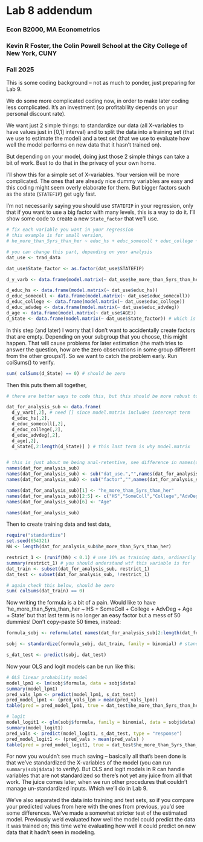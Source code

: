Lab 8 addendum
================

### Econ B2000, MA Econometrics

### Kevin R Foster, the Colin Powell School at the City College of New York, CUNY

### Fall 2025

This is some coding background – not as much to ponder, just preparing
for Lab 9.

We do some more complicated coding now, in order to make later coding
less complicated. It’s an investment (so profitability depends on your
personal discount rate).

We want just 2 simple things: to standardize our data (all X-variables
to have values just in \[0,1\] interval) and to split the data into a
training set (that we use to estimate the model) and a test set (that we
use to evaluate how well the model performs on new data that it hasn’t
trained on).

But depending on your model, doing just those 2 simple things can take a
bit of work. Best to do that in the privacy of your own home.

I’ll show this for a simple set of X-variables. Your version will be
more complicated. The ones that are already nice dummy variables are
easy and this coding might seem overly elaborate for them. But bigger
factors such as the state (`STATEFIP`) get ugly fast.

I’m not necessarily saying you should use `STATEFIP` in your regression,
only that if you want to use a big factor with many levels, this is a
way to do it. I’ll show some code to create a new `State_factor` that
we’ll use.

``` r
# fix each variable you want in your regression
# this example is for small version, 
# he_more_than_5yrs_than_her ~ educ_hs + educ_somecoll + educ_college + educ_advdeg + AGE + State_factor

# you can change this part, depending on your analysis
dat_use <- trad_data

dat_use$State_factor <- as.factor(dat_use$STATEFIP)

d_y_varb <- data.frame(model.matrix(~ dat_use$he_more_than_5yrs_than_her)) 

d_educ_hs <- data.frame(model.matrix(~ dat_use$educ_hs))
d_educ_somecoll <- data.frame(model.matrix(~ dat_use$educ_somecoll))
d_educ_college <- data.frame(model.matrix(~ dat_use$educ_college))
d_educ_advdeg <- data.frame(model.matrix(~ dat_use$educ_advdeg))
d_age <- data.frame(model.matrix(~ dat_use$AGE))
d_State <- data.frame(model.matrix(~ dat_use$State_factor)) # which is big!
```

In this step (and later) I worry that I don’t want to accidentally
create factors that are empty. Depending on your subgroup that you
choose, this might happen. That will cause problems for later estimation
(the math tries to answer the question, how are the zero observations in
some group different from the other groups?). So we want to catch the
problem early. Run colSums() to verify.

``` r
sum( colSums(d_State) == 0) # should be zero
```

Then this puts them all together,

``` r
# there are better ways to code this, but this should be more robust to your other choices

dat_for_analysis_sub <- data.frame(
  d_y_varb[,2], # need [] since model.matrix includes intercept term
  d_educ_hs[,2],
  d_educ_somecoll[,2],
  d_educ_college[,2],
  d_educ_advdeg[,2],
  d_age[,2],
  d_State[,2:length(d_State)] ) # this last term is why model.matrix 


# this is just about me being anal-retentive, see difference in names(dat_for_analysis_sub) before and after running this bit
names(dat_for_analysis_sub)
names(dat_for_analysis_sub) <- sub("dat_use.","",names(dat_for_analysis_sub)) # drops each repetition of dat_use with some regexp foo 
names(dat_for_analysis_sub) <- sub("factor","",names(dat_for_analysis_sub)) # drops each repetition of factor

names(dat_for_analysis_sub)[1] <- "he_more_than_5yrs_than_her"
names(dat_for_analysis_sub)[2:5] <- c("HS","SomeColl","College","AdvDeg")
names(dat_for_analysis_sub)[6] <- "Age"

names(dat_for_analysis_sub)
```

Then to create training data and test data,

``` r
require("standardize")
set.seed(654321)
NN <- length(dat_for_analysis_sub$he_more_than_5yrs_than_her)

restrict_1 <- (runif(NN) < 0.1) # use 10% as training data, ordinarily this would be much bigger but start small
summary(restrict_1) # you should understand wtf this variable is for
dat_train <- subset(dat_for_analysis_sub, restrict_1)
dat_test <- subset(dat_for_analysis_sub, !restrict_1)

# again check this below, should be zero
sum( colSums(dat_train) == 0)
```

Now writing the formula is a bit of a pain. Would like to have
‘he_more_than_5yrs_than_her ~ HS + SomeColl + College + AdvDeg + Age +
State’ but that last term is no longer an easy factor but a mess of 50
dummies! Don’t copy-paste 50 times, instead:

``` r
formula_sobj <- reformulate( names(dat_for_analysis_sub[2:length(dat_for_analysis_sub)]), response = "he_more_than_5yrs_than_her")

sobj <- standardize(formula_sobj, dat_train, family = binomial) # standardized object

s_dat_test <- predict(sobj, dat_test)
```

Now your OLS and logit models can be run like this:

``` r
# OLS linear probability model
model_lpm1 <- lm(sobj$formula, data = sobj$data)
summary(model_lpm1)
pred_vals_lpm <- predict(model_lpm1, s_dat_test)
pred_model_lpm1 <- (pred_vals_lpm > mean(pred_vals_lpm))
table(pred = pred_model_lpm1, true = dat_test$he_more_than_5yrs_than_her )

# logit 
model_logit1 <- glm(sobj$formula, family = binomial, data = sobj$data)
summary(model_logit1)
pred_vals <- predict(model_logit1, s_dat_test, type = "response")
pred_model_logit1 <- (pred_vals > mean(pred_vals) )
table(pred = pred_model_logit1, true = dat_test$he_more_than_5yrs_than_her )
```

For now you wouldn’t see much saving – basically all that’s been done is
that we’ve standardized the X-variables of the model (you can run
`summary(sobj$data)` to verify). But OLS and logit models in R can
handle variables that are not standardized so there’s not yet any juice
from all that work. The juice comes later, when we run other procedures
that couldn’t manage un-standardized inputs. Which we’ll do in Lab 9.

We’ve also separated the data into training and test sets, so if you
compare your predicted values from here with the ones from previous,
you’d see some differences. We’ve made a somewhat stricter test of the
estimated model. Previously we’d evaluated how well the model could
predict the data it was trained on; this time we’re evaluating how well
it could predict on new data that it hadn’t seen in modeling.

